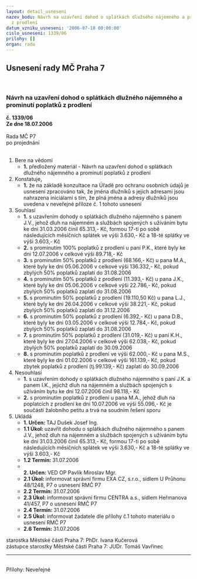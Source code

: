 ```yaml
---
layout: detail_usneseni
nazev_bodu: Návrh na uzavření dohod o splátkách dlužného nájemného a prominutí poplatků
  z prodlení
datum_vzniku_usneseni: '2006-07-18 00:00:00'
cislo_usneseni: 1339/06
prilohy: []
organ: rada
---
```

<div id="ucUsn_pList" class="usn">
	<span><h2>Usnesení rady MČ Praha 7 </h2>
<br></span><div class="standBody">
<span><h3>Návrh na uzavření dohod o splátkách dlužného nájemného a prominutí poplatků z prodlení</h3></span><div class="center">
		<strong>č. 1339/06</strong><br>
	</div>
<div class="center">
		<strong>Ze dne 18.07.2006</strong><br><br>
	</div>Rada MČ P7<br> po projednání<br><br><ol>
<li>Bere na vědomí<ul><li>
<strong>1.</strong> předložený materiál - Návrh na uzavření dohod o splátkách dlužného nájemného a prominutí poplatků z prodlení</li></ul>
</li>
<li>Konstatuje,<ul><li>
<strong>1.</strong> že na základě konzultace na Úřadě pro ochranu osobních údajů je usnesení zpracováno tak, že jména dlužníků s jejich adresami jsou nahrazena iniciálami s tím, že plná jména a adresy dlužníků jsou uvedena v neveřejné příloze č. 1 tohoto usnesení </li></ul>
</li>
<li>Souhlasí<ul>
<li>
<strong>1.</strong> s uzavřením dohody o splátkách dlužného nájemného s panem  J.V., jehož dluh na nájemném a službách spojených s užíváním bytu ke dni 31.03.2006 činil 65.313,- Kč, formou 17-ti  po sobě následujících měsíčních splátek ve výši 3.630,- Kč a 18-té splátky ve výši 3.603,- Kč</li>
<li>
<strong>2.</strong> s prominutím 100% poplatků z prodlení u paní P.K., které byly ke dni 12.07.2006 v celkové výši  89.718,- Kč</li>
<li>
<strong>3.</strong> s prominutím 50% poplatků z prodlení (68.166,- Kč) u pana M.A., které byly ke dni 05.06.2006 v celkové výši 136.332,- Kč, pokud zbylých 50% poplatků zaplatí  do 31.08.2006</li>
<li>
<strong>4.</strong> s prominutím 50% poplatků z prodlení (11.393,- Kč) u pana J.K., které byly ke dni 05.06.2006 v celkové výši 22.786,- Kč, pokud zbylých 50% poplatků zaplatí  do 31.08.2006</li>
<li>
<strong>5.</strong> s prominutím 50% poplatků z prodlení (19.110,50 Kč) u pana L.J., které byly ke dni 26.04.2006 v celkové výši 38.221,- Kč, pokud zbylých 50% poplatků zaplatí  do 31.12.2006</li>
<li>
<strong>6.</strong> s prominutím 50% poplatků z prodlení (6.392,- Kč) u pana D.B., které byly ke dni 03.05.2006 v celkové výši 12.784,- Kč, pokud zbylých 50% poplatků zaplatí  do 31.08.2006</li>
<li>
<strong>7.</strong> s prominutím 50% poplatků z prodlení (31.019,- Kč) u paní K.H., které byly ke dni 27.04.2006 v celkové výši 62.038,- Kč, pokud zbylých 50% poplatků zaplatí  do 30.09.2006</li>
<li>
<strong>8.</strong> s prominutím poplatků z prodlení ve výši 62.000,- Kč u pana M.S., které byly ke dni 01.02.2006 v celkové výši 161.139,- Kč, pokud zbytek poplatků z prodlení (tj.99.139,- Kč) zaplatí do 30.09.2006</li>
</ul>
</li>
<li>Nesouhlasí<ul>
<li>
<strong>1.</strong> s uzavřením dohody o splátkách dlužného nájemného s paní J.K. a panem I.K., jejichž dluh na nájemném a službách spojených s užíváním bytu  ke dni 12.07.2006 činil 98.118,- Kč</li>
<li>
<strong>2.</strong> s prominutím poplatků z prodlení u pana M.A., jehož dluh na poplatcích z prodlení  ke dni 10.07.2006  ve výši 55.096,- Kč je součástí žalobního petitu a trvá na soudním řešení sporu</li>
</ul>
</li>
<li>Ukládá<ul>
<li>
<strong>1. Určen: </strong>TAJ Dušek Josef Ing.</li>
<li>
<strong>1.1 Úkol: </strong>uzavřít dohodu o splátkách dlužného nájemného s panem  J.V., jehož dluh na nájemném a službách spojených s užíváním bytu ke dni 31.03.2006 činil 65.313,- Kč, formou 17-ti  po sobě následujících měsíčních splátek ve výši 3.630,- Kč a 18-té splátky ve výši 3.603,- Kč </li>
<li>
<strong>1.2 Termín: </strong>31.07.2006</li>
<li>
<strong><br>2. Určen: </strong>VED OP Pavlík Miroslav Mgr.</li>
<li>
<strong>2.1 Úkol: </strong>informovat správní firmu EXA CZ, s.r.o., sídlem U Průhonu 48/1248, P7 o usnesení RMČ P7</li>
<li>
<strong>2.2 Termín: </strong>31.07.2006</li>
<li>
<strong>2.3 Úkol: </strong>informovat správní firmu CENTRA a.s., sídlem Heřmanova 41/457, P7 o usnesení RMČ P7</li>
<li>
<strong>2.4 Termín: </strong>31.07.2006</li>
<li>
<strong>2.5 Úkol: </strong>informovat žadatele dle přílohy č.1 tohoto materiálu o usnesení RMČ P7</li>
<li>
<strong>2.6 Termín: </strong>31.07.2006</li>
</ul>
</li>
</ol>starostka Městské části Praha 7: PhDr. Ivana Kučerová<br>zástupce starostky Městské části Praha 7: JUDr. Tomáš Vavřinec <hr>
<br>Přílohy: Neveřejné</div>
</div>
